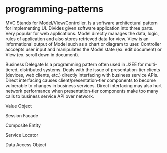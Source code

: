 # programming-patterns

MVC
Stands for Model/View/Controller.
Is a software architectural pattern for implementing UI.
Divides given software application into three parts.
Very popular for web applications.
Model directly manages the data, logic, rules of application and also stores retrieved data for view.
View is an informational output of Model such as a chart or diagram to user.
Controller acccepts user input and manipulates the Model state (ex. edit document) or View (ex. scroll down in document).

Business Delegate
Is a programming pattern often used in J2EE for multi-tiered, distributed systems.
Deals with the issue of presentation-tier clients (devices, web clients, etc.) directly interfacing with business service APIs.
Direct interfacing causes client/presentation-tier components to become vulnerable to changes in business services.
Direct interfacing may also hurt network performance when presentation-tier components make too many calls to business service API over network.


Value Object

Session Facade

Composite Entity

Service Locator

Data Access Object
